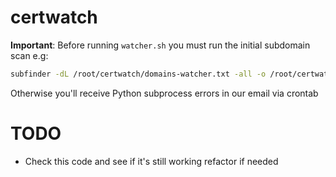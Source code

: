 # certwatch
**Important**: Before running `watcher.sh` you must run the initial subdomain scan e.g:
```bash
subfinder -dL /root/certwatch/domains-watcher.txt -all -o /root/certwatch/subfinder-watcher.txt
```


Otherwise you'll receive Python subprocess errors in our email via crontab

# TODO
- Check this code and see if it's still working refactor if needed
